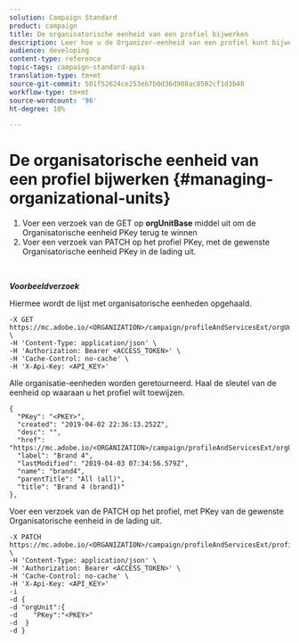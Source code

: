 ```yaml
---
solution: Campaign Standard
product: campaign
title: De organisatorische eenheid van een profiel bijwerken
description: Leer hoe u de Organizer-eenheid van een profiel kunt bijwerken met API's.
audience: developing
content-type: reference
topic-tags: campaign-standard-apis
translation-type: tm+mt
source-git-commit: 501f52624ce253eb7b0d36d908ac8502cf1d3b48
workflow-type: tm+mt
source-wordcount: '96'
ht-degree: 10%

---
```



# De organisatorische eenheid van een profiel bijwerken {#managing-organizational-units}

1. Voer een verzoek van de GET op **orgUnitBase** middel uit om de Organisatorische eenheid PKey terug te winnen
1. Voer een verzoek van PATCH op het profiel PKey, met de gewenste Organisatorische eenheid PKey in de lading uit.

<br/>

***Voorbeeldverzoek***

Hiermee wordt de lijst met organisatorische eenheden opgehaald.

```
-X GET https://mc.adobe.io/<ORGANIZATION>/campaign/profileAndServicesExt/orgUnitBase/ \
-H 'Content-Type: application/json' \
-H 'Authorization: Bearer <ACCESS_TOKEN>' \
-H 'Cache-Control: no-cache' \
-H 'X-Api-Key: <API_KEY>'
```

Alle organisatie-eenheden worden geretourneerd. Haal de sleutel van de eenheid op waaraan u het profiel wilt toewijzen.

```
{
  "PKey": "<PKEY>",
  "created": "2019-04-02 22:36:13.252Z",
  "desc": "",
  "href": "https://mc.adobe.io/<ORGANIZATION>/campaign/profileAndServicesExt/orgUnitBase/<PKEY>",
  "label": "Brand 4",
  "lastModified": "2019-04-03 07:34:56.579Z",
  "name": "brand4",
  "parentTitle": "All (all)",
  "title": "Brand 4 (brand1)"
},
```

Voer een verzoek van de PATCH op het profiel, met PKey van de gewenste Organisatorische eenheid in de lading uit.

```
-X PATCH https://mc.adobe.io/<ORGANIZATION>/campaign/profileAndServicesExt/profile/<PKEY> \
-H 'Content-Type: application/json' \
-H 'Authorization: Bearer <ACCESS_TOKEN>' \
-H 'Cache-Control: no-cache' \
-H 'X-Api-Key: <API_KEY>'
-i
-d {
-d "orgUnit":{
-d    "PKey":"<PKEY>"
-d  }
-d }
```

<!-- + réponse -->
